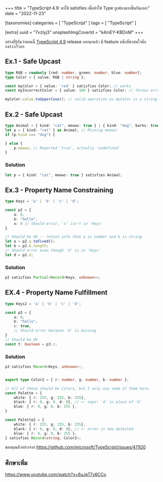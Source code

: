 +++
title = "TypeScript 4.9: มาใช้ satisfies เพื่อทำให้ Type ถูกต้องมากขึ้นกันเถอะ"
date = "2022-11-23"

[taxonomies]
categories = [ "TypeScript" ]
tags = [ "TypeScript" ]

[extra]
uuid = "7vzlyj3"
unsplashImgCoverId = "k4mEY-KBDnM"
+++

อย่างที่รู้กันว่าตอนนี้ [TypeScript 4.9](https://devblogs.microsoft.com/typescript/announcing-typescript-4-9/) release ออกมาแล้ว
มี feature หนึ่งที่น่าสนใจคือ `satisfies`

## Ex.1 - Safe Upcast

```ts
type RGB = readonly [red: number, green: number, blue: number];
type Color = { value: RGB | string };

const myColor = { value: 'red' } satisfies Color; // works
const myIncorrectColor = { value: 100 } satisfies Color; // throws error

myColor.value.toUpperCase(); // valid operation as myColor is a string
```

## Ex.2 - Safe Upcast

```ts
type Animal = { kind: "cat", meows: true } | { kind: "dog", barks: true };
let p = { kind: "cat" } as Animal; // Missing meows!
if (p.kind === "dog") {

} else {
    p.meows; // Reported 'true', actually 'undefined'
}
```

### Solution

```ts
let p = { kind: "cat", meows: true } satisfies Animal;
```

## Ex.3 - Property Name Constraining

```ts
type Keys = 'a' | 'b' | 'c' | 'd';

const p2 = {
    a: 0,
    b: "hello",
    x: 8 // Should error, 'x' isn't in 'Keys'
}

// Should be OK -- retain info that a is number and b is string
let a = p2.a.toFixed();
let b = p2.b.length;
// Should error even though 'd' is in 'Keys'
let d = p2.d;
```

### Solution

```ts
p2 satisfies Partial<Record<Keys, unknown>>;
```

## EX.4 - Property Name Fulfillment

```ts
type Keys2 = 'a' | 'b' | 'c' | 'd';

const p3 = {
    a: 0,
    b: "hello",
    c: true,
    // Should error because 'd' is missing
}
// Should be OK
const t: boolean = p3.c;
```

### Solution
```ts
p3 satisfies Record<Keys, unknown>;;
```

```ts

export type Color2 = { r: number, g: number, b: number };

// All of these should be Colors, but I only use some of them here.
const Palette = {
    white: { r: 255, g: 255, b: 255},
    black: { r: 0, g: 0, d: 0}, // <- oops! 'd' in place of 'b'
    blue: { r: 0, g: 0, b: 255 },
}

const Palette2 = {
    white: { r: 255, g: 255, b: 255},
    black: { r: 0, g: 0, d: 0}, // <- error is now detected
    blue: { r: 0, g: 0, b: 255 },
} satisfies Record<string, Color2>;
```

ขอบคุณตัวอย่างจาก  https://github.com/microsoft/TypeScript/issues/47920

## ศึกษาเพิ่ม

https://www.youtube.com/watch?v=6uJeT7y6CCo
